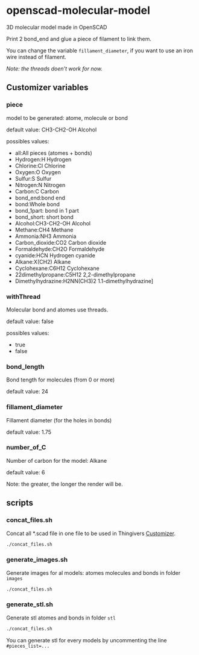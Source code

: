 # openscad-molecular-model

3D molecular model made in OpenSCAD

Print 2 bond_end and glue a piece of filament to link them.

You can change the variable `fillament_diameter`, if you want to use an iron wire instead of filament.

*Note: the threads doen't work for now.*

## Customizer variables

### piece

model to be generated: atome, molecule or bond

default value: CH3-CH2-OH Alcohol

possibles values:

- all:All pieces (atomes + bonds)
- Hydrogen:H Hydrogen
- Chlorine:Cl Chlorine
- Oxygen:O Oxygen
- Sulfur:S Sulfur
- Nitrogen:N Nitrogen
- Carbon:C Carbon
- bond_end:bond end
- bond:Whole bond
- bond_1part: bond in 1 part
- bond_short: short bond
- Alcohol:CH3-CH2-OH Alcohol
- Methane:CH4 Methane
- Ammonia:NH3 Ammonia
- Carbon_dioxide:CO2 Carbon dioxide
- Formaldehyde:CH2O Formaldehyde
- cyanide:HCN Hydrogen cyanide
- Alkane:X(CH2) Alkane
- Cyclohexane:C6H12 Cyclohexane
- 22dimethylpropane:C5H12 2,2-dimethylpropane
- Dimethylhydrazine:H2NN(CH3)2 1.1-dimethylhydrazine]

### withThread

Molecular bond and atomes use threads.

default value: false

possibles values:

- true
- false

### bond_length

Bond tength for molecules (from 0 or more)

default value: 24

### fillament_diameter

Fillament diameter (for the holes in bonds)

default value:  1.75

### number_of_C

Number of carbon for the model: Alkane

default value:  6

Note: the greater, the longer the render will be.

## scripts

### concat_files.sh

Concat all *.scad file in one file to be used in Thingivers [Customizer](https://www.thingiverse.com/apps/customizer/run?thing_id=4982157).

```bash
./concat_files.sh
```

### generate_images.sh

Generate images for al models: atomes molecules and bonds in folder `images`

```bash
./concat_files.sh
```

### generate_stl.sh

Generate stl atomes and bonds in folder `stl`

```bash
./concat_files.sh
```

You can generate stl for every models by uncommenting the line `#pieces_list=...`
